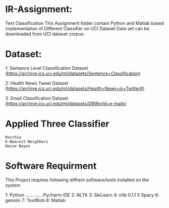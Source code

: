 # IR-Assignment:
Text Classification
This Assignment folder contain Python and Matlab based implementation of Different Classifier on UCI Dataset.Data set can be downloaded from UCI dataset corpus.

# Dataset: 
  1: Sentance Level Classification Dataset
     (https://archive.ics.uci.edu/ml/datasets/Sentence+Classification)
		 
  2: Health News Tweet Dataset
     (https://archive.ics.uci.edu/ml/datasets/Health+News+in+Twitter#)
		 
  3: Email Classification Dataset
     (https://archive.ics.uci.edu/ml/datasets/DBWorld+e-mails)

# Applied Three Classifier   
    Rocchio 
    K-Nearest-Neighbors
    Naive Bayes 
    
# Software Requirment
This Project requires following diffrent software/tools installed on the system

   1: Python ..............Pycharm IDE
   2: NLTK 
   3: SkiLearn
   4: irlib 0.1.1
   5  Spacy
   6: gensim
   7: TextBlob
   8: Matlab
